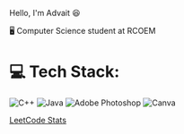 Hello, I'm Advait 😆

🖥️ Computer Science student at RCOEM

# 💻 Tech Stack:
![C++](https://img.shields.io/badge/c++-%2300599C.svg?style=for-the-badge&logo=c%2B%2B&logoColor=white)
![Java](https://img.shields.io/badge/Java-%23ED8B00.svg?style=for-the-badge&logo=java&logoColor=white)
![Adobe Photoshop](https://img.shields.io/badge/adobe%20photoshop-%2331A8FF.svg?style=for-the-badge&logo=adobe%20photoshop&logoColor=white)
![Canva](https://img.shields.io/badge/Canva-%2300C4CC.svg?style=for-the-badge&logo=Canva&logoColor=white)

 [LeetCode Stats](https://leetcode-status.vercel.app/api/card/AdvaitPalve?theme=neon&layout=card&border=true&hide_title=false&logo=true&animation=true&animation_duration=2s&show_stats=false&font=Roboto)

